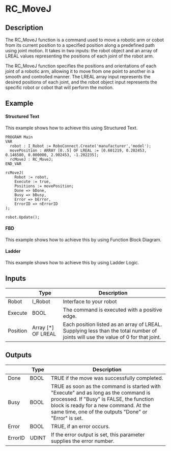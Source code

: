 # RC_MoveJ

## Description

The RC_MoveJ function is a command used to move a robotic arm or cobot from its current position to a specified position along a predefined path using joint motion. It takes in two inputs: the robot object and an array of LREAL values representing the positions of each joint of the robot arm.

The RC_MoveJ function specifies the positions and orientations of each joint of a robotic arm, allowing it to move from one point to another in a smooth and controlled manner. The LREAL array input represents the desired positions of each joint, and the robot object input represents the specific robot or cobot that will perform the motion.

## Example

<!-- tabs:start -->

#### **Structured Text**

This example shows how to achieve this using Structured Text.

```declaration
PROGRAM Main
VAR
  robot : I_Robot := RoboConnect.Create('manufacturer','model');
  movePosition : ARRAY [0..5] OF LREAL := [0.601219, 0.202453, 0.146580, 0.000000, 2.902453, -1.202235];
  rcMoveJ : RC_MoveJ;
END_VAR
```

```body
rcMoveJ(
    Robot := robot,
    Execute := true,
    Positions := movePosition;
    Done => bDone,
    Busy => bBusy,
    Error => bError,
    ErrorID => nErrorID
);

robot.Update();
```

#### **FBD**

This example shows how to achieve this by using Function Block Diagram.

#### **Ladder**

This example shows how to achieve this by using Ladder Logic.

<!-- tabs:end -->

## Inputs

|          | Type               | Description                                                                                                                       |
| -------- | ------------------ | --------------------------------------------------------------------------------------------------------------------------------- |
| Robot    | I_Robot            | Interface to your robot                                                                                                           |
| Execute  | BOOL               | The command is executed with a positive edge.                                                                                     |
| Position | Array [*] OF LREAL | Each position listed as an array of LREAL. Supplying less than the total number of joints will use the value of 0 for that joint. |

## Outputs

|         | Type  | Description                                                                                                                                                                                                                      |
| ------- | ----- | -------------------------------------------------------------------------------------------------------------------------------------------------------------------------------------------------------------------------------- |
| Done    | BOOL  | TRUE if the move was successfully completed.                                                                                                                                                                                     |
| Busy    | BOOL  | TRUE as soon as the command is started with "Execute" and as long as the command is processed. If "Busy" is FALSE, the function block is ready for a new command. At the same time, one of the outputs "Done" or "Error" is set. |
| Error   | BOOL  | TRUE, if an error occurs.                                                                                                                                                                                                        |
| ErrorID | UDINT | If the error output is set, this parameter supplies the error number.                                                                                                                                                            |
